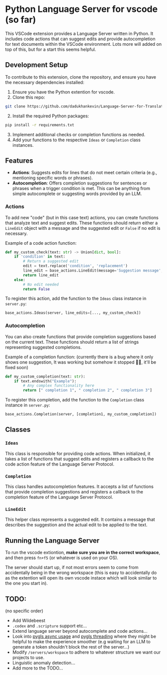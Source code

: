 # Python Language Server for vscode (so far)
This VSCode extension provides a Language Server written in Python. It includes code actions that can suggest edits and provide autocompletion for text documents within the VSCode environment. Lots more will added on top of this, but for a start this seems helpful.

## Development Setup

To contribute to this extension, clone the repository, and ensure you have the necessary dependencies installed:

1. Ensure you have the Python extention for vscode.
2. Clone this repo:
```bash
git clone https://github.com/dadukhankevin/Language-Server-for-Translation
```
2. Install the required Python packages:

```bash
pip install -r requirements.txt
```

3. Implement additional checks or completion functions as needed.
4. Add your functions to the respective `Ideas` or `Completion` class instances.

## Features

- **Actions**: Suggests edits for lines that do not meet certain criteria (e.g., mentioning specific words or phrases).
- **Autocompletion**: Offers completion suggestions for sentences or phrases when a trigger condition is met. This can be anything from simple autocomplete or suggesting words provided by an LLM.

### Actions

To add new "code" (but in this case text) actions, you can create functions that analyze text and suggest edits. These functions should return either a `LineEdit` object with a message and the suggested edit or `False` if no edit is necessary.

Example of a code action function:

```python
def my_custom_check(text: str) -> Union[dict, bool]:
    if 'condition' in text:
        # Return a suggested edit
        edit = text.replace('condition', 'replacement')
        line_edit = base_actions.LineEdit(message='Suggestion message', edit=edit)
        return line_edit
    else:
        # No edit needed
        return False
```

To register this action, add the function to the `Ideas` class instance in `server.py`:

```python
base_actions.Ideas(server, line_edits=[..., my_custom_check])
```

### Autocompletion

You can also create functions that provide completion suggestions based on the current text. These functions should return a list of strings representing suggested completions.

Example of a completion function:
(currently there is a bug where it only shows one suggestion, It was working but somehow it stopped 🤷‍♂️, it'll be fixed soon)
```python
def my_custom_completion(text: str):
    if text.endswith("Example"):
        # Any complex functionality here
        return [" completion 1", " completion 2", " completion 3"]
```

To register this completion, add the function to the `Completion` class instance in `server.py`:

```python
base_actions.Completion(server, [completion1, my_custom_completion])
```

## Classes

### `Ideas`

This class is responsible for providing code actions. When initialized, it takes a list of functions that suggest edits and registers a callback to the code action feature of the Language Server Protocol.

### `Completion`

This class handles autocompletion features. It accepts a list of functions that provide completion suggestions and registers a callback to the completion feature of the Language Server Protocol.

### `LineEdit`

This helper class represents a suggested edit. It contains a message that describes the suggestion and the actual edit to be applied to the text.

## Running the Language Server

To run the vscode extiontion, **make sure you are in the correct workspace**, and then press `fn+f5` (or whatever is used on your OS).

The server should start up, if not most errors seem to come from accidentally being in the wrong workspace (this is easy to accidentally do as the extention will open its own vscode instace which will look similar to the one you start in).

## TODO:
(no specific order)
- Add Wildebeest
- `.codex` and `.scripture` support etc...
- Extend language server beyond autocomplete and code actions...
- Look into [pygls async usage](https://pygls.readthedocs.io/en/v0.11.2/pages/advanced_usage.html#asynchronous-functions-coroutines) and [pygls threading](https://pygls.readthedocs.io/en/v0.11.2/pages/advanced_usage.html#threaded-functions) where they might be helpful to make the experience smoother (e.g waiting for an LLM to generate a token shouldn't block the rest of the server...)
- Modify `/servers/workspace` to adhere to whatever structure we want our projects to use.
- Linguistic anomaly detection...
- Add more to the TODO...